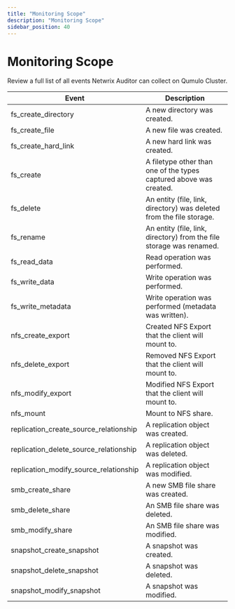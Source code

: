 ```yaml
---
title: "Monitoring Scope"
description: "Monitoring Scope"
sidebar_position: 40
---
```


# Monitoring Scope

Review a full list of all events Netwrix Auditor can collect on Qumulo Cluster.

| Event                                  | Description                                                          |
| -------------------------------------- | -------------------------------------------------------------------- |
| fs_create_directory                    | A new directory was created.                                         |
| fs_create_file                         | A new file was created.                                              |
| fs_create_hard_link                    | A new hard link was created.                                         |
| fs_create                              | A filetype other than one of the types captured above was created.   |
| fs_delete                              | An entity (file, link, directory) was deleted from the file storage. |
| fs_rename                              | An entity (file, link, directory) from the file storage was renamed. |
| fs_read_data                           | Read operation was performed.                                        |
| fs_write_data                          | Write operation was performed.                                       |
| fs_write_metadata                      | Write operation was performed (metadata was written).                |
| nfs_create_export                      | Created NFS Export that the client will mount to.                    |
| nfs_delete_export                      | Removed NFS Export that the client will mount to.                    |
| nfs_modify_export                      | Modified NFS Export that the client will mount to.                   |
| nfs_mount                              | Mount to NFS share.                                                  |
| replication_create_source_relationship | A replication object was created.                                    |
| replication_delete_source_relationship | A replication object was deleted.                                    |
| replication_modify_source_relationship | A replication object was modified.                                   |
| smb_create_share                       | A new SMB file share was created.                                    |
| smb_delete_share                       | An SMB file share was deleted.                                       |
| smb_modify_share                       | An SMB file share was modified.                                      |
| snapshot_create_snapshot               | A snapshot was created.                                              |
| snapshot_delete_snapshot               | A snapshot was deleted.                                              |
| snapshot_modify_snapshot               | A snapshot was modified.                                             |
